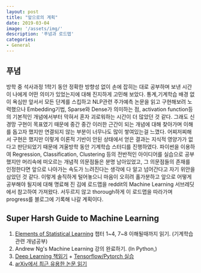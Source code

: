 ```yaml
---
layout: post
title: "앞으로의 계획"
date: 2019-03-04
image: '/assets/img/'
description: '푸념과 로드맵'
categories:
- General
---
```


## 푸념
방학 중 석사과정 1학기 동안 정확한 방향성 없이 손에 잡히는 대로 공부하며 보낸 시간이 나에게 어떤 의미가 있었는지에 대해 진지하게 고민해 보았다.
통계,기계학습 배경 없이 욕심만 앞서서 모든 단계를 스킵하고 NLP관련 주가예측 논문을 읽고 구현해보려 노력했으나 Embedding기법, Sparse와 Dense가 의미하는 점, activation function등의 기본적인 개념에서부터 막혀서 혼자 괴로워하는 시간이 더 많았던 것 같다.
그래도 신경망 구현이 목표였기 때문에 중간 중간 이러한 근간이 되는 개념에 대해 찾아가며 이해를 돕고자 했지만 연결되지 않는 부분이 너무나도 많이 쌓여있는걸 느꼈다.
어찌저찌해서 구현은 했지만 이렇게 이론적 기반이 안된 상태에서 얻은 결과는 지식적 영양가가 없다고 판단되었기 때문에 겨울방학 동안 기계학습 스터디를 진행하였다.
파이썬을 이용하여 Regression, Classification, Clustering 등의 전반적인 아이디어를 실습으로 공부했지만 머리속에 떠오르는 개념적 의문점들은 분명 남아있었고, 그 의문점들의 존재를 인정한다면 앞으로 나아가는 속도가 느려진다는 생각에 다 알고 넘어간다고 자기 위안을 삼았던 것 같다.
이렇게 솔직하게 털어놓으니 마음이 오히려 홀가분하고 앞으로 어떻게 공부해야 될지에 대해 명료해 진 김에 로드맵을 reddit의 Machine Learning 서브레딧에서 참고하여 가져왔다.
서두르지 않고 thorough하게 이 로드맵을 따라가며 progress를 블로그에 기록해 나갈 계획이다.

## Super Harsh Guide to Machine Learning
1. [Elements of Statistical Learning](http://statweb.stanford.edu/~tibs/ElemStatLearn/printings/ESLII_print10.pdf) 챕터 1~4, 7~8 이해될때까지 읽기. (기계학습 관련 개념공부)
2. Andrew Ng's Machine Learning 강의 완료하기. (In Python,)
3. [Deep Learning 책읽기](https://www.deeplearningbook.org/front_matter.pdf) + [Tensorflow/Pytorch 실습](http://cs231n.github.io/aws-tutorial/)
4. [arXiv에서 최근 유용한 논문 읽기](https://arxiv.org)
